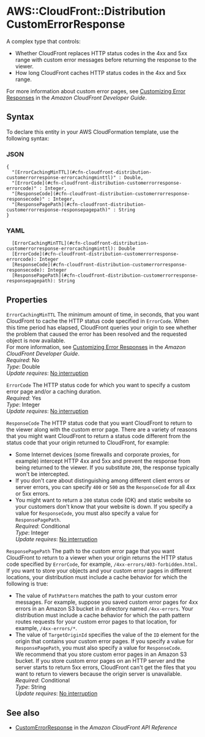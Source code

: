 # AWS::CloudFront::Distribution CustomErrorResponse<a name="aws-properties-cloudfront-distribution-customerrorresponse"></a>

A complex type that controls:

- Whether CloudFront replaces HTTP status codes in the 4xx and 5xx range with custom error messages before returning the response to the viewer\.
- How long CloudFront caches HTTP status codes in the 4xx and 5xx range\.

For more information about custom error pages, see [Customizing Error Responses](https://docs.aws.amazon.com/AmazonCloudFront/latest/DeveloperGuide/custom-error-pages.html) in the _Amazon CloudFront Developer Guide_\.

## Syntax<a name="aws-properties-cloudfront-distribution-customerrorresponse-syntax"></a>

To declare this entity in your AWS CloudFormation template, use the following syntax:

### JSON<a name="aws-properties-cloudfront-distribution-customerrorresponse-syntax.json"></a>

```
{
  "[ErrorCachingMinTTL](#cfn-cloudfront-distribution-customerrorresponse-errorcachingminttl)" : Double,
  "[ErrorCode](#cfn-cloudfront-distribution-customerrorresponse-errorcode)" : Integer,
  "[ResponseCode](#cfn-cloudfront-distribution-customerrorresponse-responsecode)" : Integer,
  "[ResponsePagePath](#cfn-cloudfront-distribution-customerrorresponse-responsepagepath)" : String
}
```

### YAML<a name="aws-properties-cloudfront-distribution-customerrorresponse-syntax.yaml"></a>

```
  [ErrorCachingMinTTL](#cfn-cloudfront-distribution-customerrorresponse-errorcachingminttl): Double
  [ErrorCode](#cfn-cloudfront-distribution-customerrorresponse-errorcode): Integer
  [ResponseCode](#cfn-cloudfront-distribution-customerrorresponse-responsecode): Integer
  [ResponsePagePath](#cfn-cloudfront-distribution-customerrorresponse-responsepagepath): String
```

## Properties<a name="aws-properties-cloudfront-distribution-customerrorresponse-properties"></a>

`ErrorCachingMinTTL` <a name="cfn-cloudfront-distribution-customerrorresponse-errorcachingminttl"></a>
The minimum amount of time, in seconds, that you want CloudFront to cache the HTTP status code specified in `ErrorCode`\. When this time period has elapsed, CloudFront queries your origin to see whether the problem that caused the error has been resolved and the requested object is now available\.  
For more information, see [Customizing Error Responses](https://docs.aws.amazon.com/AmazonCloudFront/latest/DeveloperGuide/custom-error-pages.html) in the _Amazon CloudFront Developer Guide_\.  
_Required_: No  
_Type_: Double  
_Update requires_: [No interruption](https://docs.aws.amazon.com/AWSCloudFormation/latest/UserGuide/using-cfn-updating-stacks-update-behaviors.html#update-no-interrupt)

`ErrorCode` <a name="cfn-cloudfront-distribution-customerrorresponse-errorcode"></a>
The HTTP status code for which you want to specify a custom error page and/or a caching duration\.  
_Required_: Yes  
_Type_: Integer  
_Update requires_: [No interruption](https://docs.aws.amazon.com/AWSCloudFormation/latest/UserGuide/using-cfn-updating-stacks-update-behaviors.html#update-no-interrupt)

`ResponseCode` <a name="cfn-cloudfront-distribution-customerrorresponse-responsecode"></a>
The HTTP status code that you want CloudFront to return to the viewer along with the custom error page\. There are a variety of reasons that you might want CloudFront to return a status code different from the status code that your origin returned to CloudFront, for example:

- Some Internet devices \(some firewalls and corporate proxies, for example\) intercept HTTP 4xx and 5xx and prevent the response from being returned to the viewer\. If you substitute `200`, the response typically won't be intercepted\.
- If you don't care about distinguishing among different client errors or server errors, you can specify `400` or `500` as the `ResponseCode` for all 4xx or 5xx errors\.
- You might want to return a `200` status code \(OK\) and static website so your customers don't know that your website is down\.
  If you specify a value for `ResponseCode`, you must also specify a value for `ResponsePagePath`\.  
  _Required_: Conditional  
  _Type_: Integer  
  _Update requires_: [No interruption](https://docs.aws.amazon.com/AWSCloudFormation/latest/UserGuide/using-cfn-updating-stacks-update-behaviors.html#update-no-interrupt)

`ResponsePagePath` <a name="cfn-cloudfront-distribution-customerrorresponse-responsepagepath"></a>
The path to the custom error page that you want CloudFront to return to a viewer when your origin returns the HTTP status code specified by `ErrorCode`, for example, `/4xx-errors/403-forbidden.html`\. If you want to store your objects and your custom error pages in different locations, your distribution must include a cache behavior for which the following is true:

- The value of `PathPattern` matches the path to your custom error messages\. For example, suppose you saved custom error pages for 4xx errors in an Amazon S3 bucket in a directory named `/4xx-errors`\. Your distribution must include a cache behavior for which the path pattern routes requests for your custom error pages to that location, for example, `/4xx-errors/*`\.
- The value of `TargetOriginId` specifies the value of the `ID` element for the origin that contains your custom error pages\.
  If you specify a value for `ResponsePagePath`, you must also specify a value for `ResponseCode`\.  
  We recommend that you store custom error pages in an Amazon S3 bucket\. If you store custom error pages on an HTTP server and the server starts to return 5xx errors, CloudFront can't get the files that you want to return to viewers because the origin server is unavailable\.  
  _Required_: Conditional  
  _Type_: String  
  _Update requires_: [No interruption](https://docs.aws.amazon.com/AWSCloudFormation/latest/UserGuide/using-cfn-updating-stacks-update-behaviors.html#update-no-interrupt)

## See also<a name="aws-properties-cloudfront-distribution-customerrorresponse--seealso"></a>

- [CustomErrorResponse](https://docs.aws.amazon.com/cloudfront/latest/APIReference/API_CustomErrorResponse.html) in the _Amazon CloudFront API Reference_

